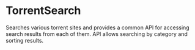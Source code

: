 # TorrentSearch
Searches various torrent sites and provides a common API for accessing search results from each of them.
API allows searching by category and sorting results.
